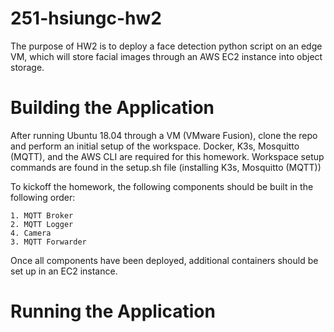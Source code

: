 # 251-hsiungc-hw2
The purpose of HW2 is to deploy a face detection python script on an edge VM, which will store facial images through an AWS EC2 instance into object storage.

# Building the Application
After running Ubuntu 18.04 through a VM (VMware Fusion), clone the repo and perform an initial setup of the workspace. Docker, K3s, Mosquitto (MQTT), and the AWS CLI are required for this homework. Workspace setup commands are found in the setup.sh file (installing K3s, Mosquitto (MQTT))

To kickoff the homework, the following components should be built in the following order:

	1. MQTT Broker
	2. MQTT Logger
	4. Camera
	3. MQTT Forwarder

Once all components have been deployed, additional containers should be set up in an EC2 instance.

# Running the Application
